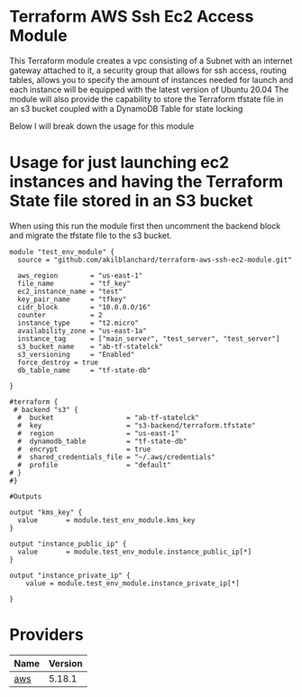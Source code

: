 # Terraform AWS Ssh Ec2 Access Module

This Terraform module creates a vpc consisting of a Subnet with an internet gateway attached to it, a security group that allows for ssh access, routing tables, allows you to specify the amount of instances needed for launch and each instance will be equipped with the latest version of Ubuntu 20.04
The module will also provide the capability to store the Terraform tfstate file in an s3 bucket coupled with a DynamoDB Table for state locking


Below I will break down the usage for this module

# Usage for just launching ec2 instances and having the Terraform State file stored in an S3 bucket

When using this run the module first then uncomment the backend block and migrate the tfstate file to the s3 bucket.
```
module "test_env_module" {
  source = "github.com/akilblanchard/terraform-aws-ssh-ec2-module.git"

  aws_region        = "us-east-1"
  file_name         = "tf_key"
  ec2_instance_name = "test"
  key_pair_name     = "tfkey"
  cidr_block        = "10.0.0.0/16"
  counter           = 2
  instance_type     = "t2.micro"
  availability_zone = "us-east-1a"
  instance_tag      = ["main_server", "test_server", "test_server"]
  s3_bucket_name    = "ab-tf-statelck"
  s3_versioning     = "Enabled"
  force_destroy = true
  db_table_name     = "tf-state-db"

}

#terraform {
 # backend "s3" {
  #  bucket                  = "ab-tf-statelck"
  #  key                     = "s3-backend/terraform.tfstate"
  #  region                  = "us-east-1"
  #  dynamodb_table          = "tf-state-db"
  #  encrypt                 = true
  #  shared_credentials_file = "~/.aws/credentials"
  #  profile                 = "default"
# }
#}

#Outputs

output "kms_key" {
  value       = module.test_env_module.kms_key
}

output "instance_public_ip" {
  value       = module.test_env_module.instance_public_ip[*]
}

output "instance_private_ip" {
    value = module.test_env_module.instance_private_ip[*]
  
}
```

# Providers
| Name | Version |
|------|---------|
| <a name="provider_aws"></a> [aws](#provider\_aws) | 5.18.1 |

